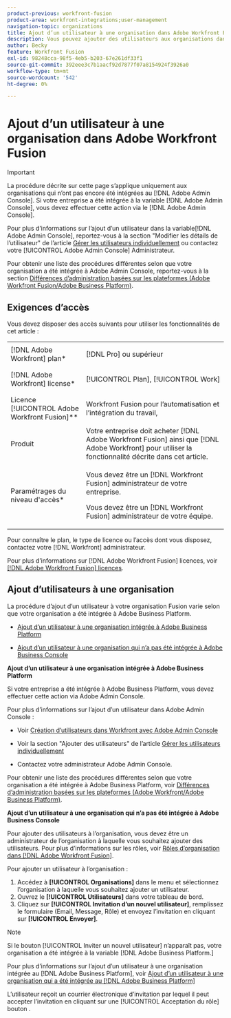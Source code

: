 ```yaml
---
product-previous: workfront-fusion
product-area: workfront-integrations;user-management
navigation-topic: organizations
title: Ajout d’un utilisateur à une organisation dans Adobe Workfront Fusion
description: Vous pouvez ajouter des utilisateurs aux organisations dans Adobe Workfront Fusion.
author: Becky
feature: Workfront Fusion
exl-id: 98248cca-98f5-4eb5-b203-67e261df33f1
source-git-commit: 392eee3c7b1aacf92d7877f07a8154924f3926a0
workflow-type: tm+mt
source-wordcount: '542'
ht-degree: 0%

---
```


# Ajout d’un utilisateur à une organisation dans Adobe Workfront Fusion

>[!IMPORTANT]
>
>La procédure décrite sur cette page s’applique uniquement aux organisations qui n’ont pas encore été intégrées au [!DNL Adobe Admin Console]. Si votre entreprise a été intégrée à la variable [!DNL Adobe Admin Console], vous devez effectuer cette action via le [!DNL Adobe Admin Console].
>
>Pour plus d’informations sur l’ajout d’un utilisateur dans la variable[!DNL  Adobe Admin Console], reportez-vous à la section &quot;Modifier les détails de l’utilisateur&quot; de l’article [Gérer les utilisateurs individuellement](https://helpx.adobe.com/enterprise/using/manage-users-individually.html) ou contactez votre [!UICONTROL Adobe Admin Console] Administrateur.
>
>Pour obtenir une liste des procédures différentes selon que votre organisation a été intégrée à Adobe Admin Console, reportez-vous à la section [Différences d’administration basées sur les plateformes (Adobe Workfront Fusion/Adobe Business Platform)](../../../quicksilver/workfront-fusion/fusion-in-admin-console/fusion-in-admin-console.md).

## Exigences d’accès

Vous devez disposer des accès suivants pour utiliser les fonctionnalités de cet article :

<table style="table-layout:auto">
 <col> 
 <col> 
 <tbody> 
  <tr> 
    <td role="rowheader">[!DNL Adobe Workfront] plan*</td> 
   <td> <p>[!DNL Pro] ou supérieur</p> </td> 
  </tr> 
   <tr> 
    <td role="rowheader">[!DNL Adobe Workfront] license*</td> 
    <td> <p>[!UICONTROL Plan], [!UICONTROL Work]</p> </td> 
   </tr>
   <tr> 
   <td role="rowheader">Licence [!UICONTROL Adobe Workfront Fusion]**</td> 
   <td> <p>Workfront Fusion pour l’automatisation et l’intégration du travail,</p>  </td> 
  </tr> 
  <tr> 
   <td role="rowheader">Produit</td> 
   <td>Votre entreprise doit acheter [!DNL Adobe Workfront Fusion] ainsi que [!DNL Adobe Workfront] pour utiliser la fonctionnalité décrite dans cet article.</td> 
  </tr> 
  <tr data-mc-conditions=""> 
   <td role="rowheader">Paramétrages du niveau d'accès*</td> 
   <td> 
     <p>Vous devez être un [!DNL Workfront Fusion] administrateur de votre entreprise.</p>
     <p>Vous devez être un [!DNL Workfront Fusion] administrateur de votre équipe.</p>
   </td> 
  </tr> 
 </tbody> 
</table>

Pour connaître le plan, le type de licence ou l’accès dont vous disposez, contactez votre [!DNL Workfront] administrateur.

Pour plus d’informations sur [!DNL Adobe Workfront Fusion] licences, voir [[!DNL Adobe Workfront Fusion] licences](../../workfront-fusion/get-started/license-automation-vs-integration.md).

## Ajout d’utilisateurs à une organisation

<p>La procédure d’ajout d’un utilisateur à votre organisation Fusion varie selon que votre organisation a été intégrée à Adobe Business Platform. </p>
<ul>
<li> <p><a href="#add-a-user-to-an-organization-that-has-been-onboarded-to-the-adobe-business-platform" class="MCXref xref">Ajout d’un utilisateur à une organisation intégrée à Adobe Business Platform</a> </p> </li>
<li> <p><a href="#add-a-user-to-an-organization-that-has-not-been-onboarded-to-the-adobe-business-console" class="MCXref xref">Ajout d’un utilisateur à une organisation qui n’a pas été intégrée à Adobe Business Console</a> </p> </li>
</ul>
<div>
<p><strong>Ajout d’un utilisateur à une organisation intégrée à Adobe Business Platform</strong></p>
<p>Si votre entreprise a été intégrée à Adobe Business Platform, vous devez effectuer cette action via Adobe Admin Console.</p>
<p>Pour plus d’informations sur l’ajout d’un utilisateur dans Adobe Admin Console :</p>
<ul>
<li> <p>Voir <a href="../../administration-and-setup/add-users/create-and-manage-users/admin-console.md#create" class="MCXref xref">Création d’utilisateurs dans Workfront avec Adobe Admin Console</a></p> </li>
<li> <p>Voir la section "Ajouter des utilisateurs" de l’article <a href="https://helpx.adobe.com/enterprise/using/manage-users-individually.html">Gérer les utilisateurs individuellement</a></p> </li>
<li> <p>Contactez votre administrateur Adobe Admin Console.</p> </li>
</ul>
<p>Pour obtenir une liste des procédures différentes selon que votre organisation a été intégrée à Adobe Business Platform, voir <a href="../../administration-and-setup/get-started-wf-administration/actions-in-admin-console.md" class="MCXref xref">Différences d’administration basées sur les plateformes (Adobe Workfront/Adobe Business Platform)</a>.</p>
</div>
<p><strong>Ajout d’un utilisateur à une organisation qui n’a pas été intégrée à Adobe Business Console</strong></p>

Pour ajouter des utilisateurs à l’organisation, vous devez être un administrateur de l’organisation à laquelle vous souhaitez ajouter des utilisateurs. Pour plus d’informations sur les rôles, voir [Rôles d’organisation dans [!DNL Adobe Workfront Fusion]](../../workfront-fusion/organizations/organization-roles.md).

Pour ajouter un utilisateur à l’organisation :

1. Accédez à **[!UICONTROL Organisations]** dans le menu et sélectionnez l’organisation à laquelle vous souhaitez ajouter un utilisateur.
1. Ouvrez le **[!UICONTROL Utilisateurs]** dans votre tableau de bord.
1. Cliquez sur **[!UICONTROL Invitation d’un nouvel utilisateur]**, remplissez le formulaire (Email, Message, Rôle) et envoyez l’invitation en cliquant sur **[!UICONTROL Envoyer]**.

>[!NOTE]
>
>   
><p>Si le bouton [!UICONTROL Inviter un nouvel utilisateur] n’apparaît pas, votre organisation a été intégrée à la variable [!DNL Adobe Business Platform.] </p>
>
>   <p>Pour plus d’informations sur l’ajout d’un utilisateur à une organisation intégrée au [!DNL Adobe Business Platform], voir <a href="#add-a-user-to-an-organization-that-has-been-onboarded-to-the-adobe-business-platform" class="MCXref xref">Ajout d’un utilisateur à une organisation qui a été intégrée au [!DNL Adobe Business Platform]</a></p>

L’utilisateur reçoit un courrier électronique d’invitation par lequel il peut accepter l’invitation en cliquant sur une [!UICONTROL Acceptation du rôle] bouton .
